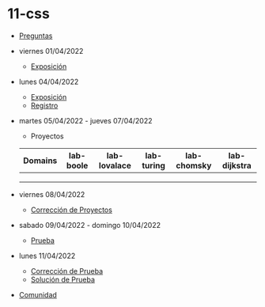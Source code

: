 # 11-css

- [Preguntas](https://escuela.it/master-programacion-diseno-software)
- viernes 01/04/2022
  - [Exposición](https://escuela.it/master-programacion-diseno-software)
- lunes 04/04/2022
  - [Exposición](https://escuela.it/master-programacion-diseno-software)
  - [Registro](https://forms.gle/pA2QvsW32P4KtTD77)
- martes 05/04/2022 - jueves 07/04/2022
  - Proyectos
  
  |Domains|lab-boole|lab-lovalace|lab-turing|lab-chomsky|lab-dijkstra|
  |-------|---------|------------|----------|-----------|--------------|
  |       |         |            |          |           |              |
  |       |         |            |          |           |              |
  |       |         |            |          |           |              |
- viernes 08/04/2022
  - [Corrección de Proyectos](https://escuela.it/master-programacion-diseno-software)
- sabado 09/04/2022 - domingo 10/04/2022
  - [Prueba](https://forms.gle/hB9UJoN2PYiexctH8)
- lunes 11/04/2022
  - [Corrección de Prueba](https://escuela.it/master-programacion-diseno-software)
  - [Solución de Prueba](https://docs.google.com/spreadsheets/d/1Uwtqa5VdD5wK2X7eLgkS6_th16aPnsW8pa5Ft2TyLPo/edit#gid=0)
- [Comunidad](https://app.slack.com/client/T02S3KYD464/C02UL60KHEC)